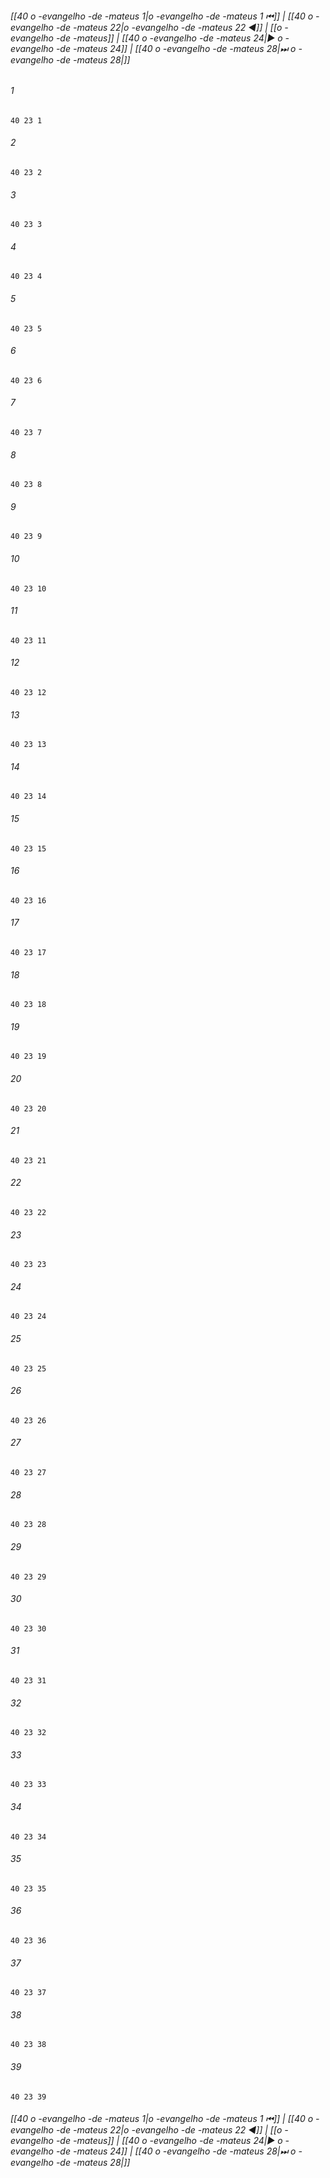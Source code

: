 
###### [[40 o -evangelho -de -mateus 1|o -evangelho -de -mateus 1 ⏮]] | [[40 o -evangelho -de -mateus 22|o -evangelho -de -mateus 22 ◀]] | [[o -evangelho -de -mateus]] | [[40 o -evangelho -de -mateus 24|▶ o -evangelho -de -mateus 24]] | [[40 o -evangelho -de -mateus 28|⏭ o -evangelho -de -mateus 28|]]

###### 1
``` verse
40 23 1 
```
###### 2
``` verse
40 23 2 
```
###### 3
``` verse
40 23 3 
```
###### 4
``` verse
40 23 4 
```
###### 5
``` verse
40 23 5 
```
###### 6
``` verse
40 23 6 
```
###### 7
``` verse
40 23 7 
```
###### 8
``` verse
40 23 8 
```
###### 9
``` verse
40 23 9 
```
###### 10
``` verse
40 23 10 
```
###### 11
``` verse
40 23 11 
```
###### 12
``` verse
40 23 12 
```
###### 13
``` verse
40 23 13 
```
###### 14
``` verse
40 23 14 
```
###### 15
``` verse
40 23 15 
```
###### 16
``` verse
40 23 16 
```
###### 17
``` verse
40 23 17 
```
###### 18
``` verse
40 23 18 
```
###### 19
``` verse
40 23 19 
```
###### 20
``` verse
40 23 20 
```
###### 21
``` verse
40 23 21 
```
###### 22
``` verse
40 23 22 
```
###### 23
``` verse
40 23 23 
```
###### 24
``` verse
40 23 24 
```
###### 25
``` verse
40 23 25 
```
###### 26
``` verse
40 23 26 
```
###### 27
``` verse
40 23 27 
```
###### 28
``` verse
40 23 28 
```
###### 29
``` verse
40 23 29 
```
###### 30
``` verse
40 23 30 
```
###### 31
``` verse
40 23 31 
```
###### 32
``` verse
40 23 32 
```
###### 33
``` verse
40 23 33 
```
###### 34
``` verse
40 23 34 
```
###### 35
``` verse
40 23 35 
```
###### 36
``` verse
40 23 36 
```
###### 37
``` verse
40 23 37 
```
###### 38
``` verse
40 23 38 
```
###### 39
``` verse
40 23 39 
```

###### [[40 o -evangelho -de -mateus 1|o -evangelho -de -mateus 1 ⏮]] | [[40 o -evangelho -de -mateus 22|o -evangelho -de -mateus 22 ◀]] | [[o -evangelho -de -mateus]] | [[40 o -evangelho -de -mateus 24|▶ o -evangelho -de -mateus 24]] | [[40 o -evangelho -de -mateus 28|⏭ o -evangelho -de -mateus 28|]]

